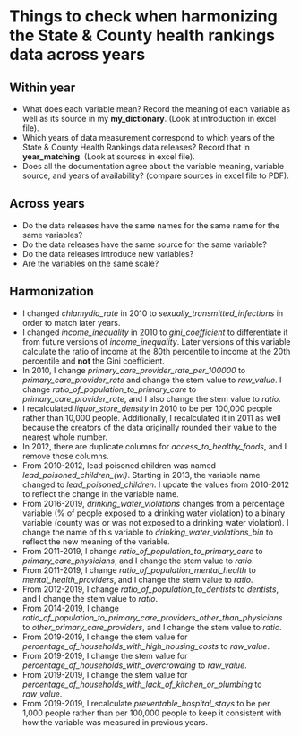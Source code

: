 # Things to check when harmonizing the State & County health rankings data across years

## Within year

* What does each variable mean? Record the meaning of each variable as well as its source in my **my_dictionary**. (Look at introduction in excel file).
* Which years of data measurement correspond to which years of the State & County Health Rankings data releases? Record that in **year_matching**. (Look at sources in excel file).
* Does all the documentation agree about the variable meaning, variable source, and years of availability? (compare sources in excel file to PDF).

## Across years

* Do the data releases have the same names for the same name for the same variables?
* Do the data releases have the same source for the same variable?
* Do the data releases introduce new variables?
* Are the variables on the same scale?

## Harmonization

* I changed *chlamydia_rate* in 2010 to *sexually_transmitted_infections* in order to match later years.
* I changed *income_inequality* in 2010 to *gini_coefficient* to differentiate it from future versions of *income_inequality*. Later versions of this variable calculate the ratio of income at the 80th percentile to income at the 20th percentile and **not** the Gini coefficient.
* In 2010, I change *primary_care_provider_rate_per_100000* to *primary_care_provider_rate* and change the stem value to *raw_value*. I change *ratio_of_population_to_primary_care* to *primary_care_provider_rate*, and I also change the stem value to *ratio*.
* I recalculated *liquor_store_density* in 2010 to be per 100,000 people rather than 10,000 people. Additionally, I recalculated it in 2011 as well because the creators of the data originally rounded their value to the nearest whole number.
* In 2012, there are duplicate columns for *access_to_healthy_foods*, and I remove those columns.
* From 2010-2012, lead poisoned children was named *lead_poisoned_children_(wi)*. Starting in 2013, the variable name changed to *lead_poisoned_children*. I update the values from 2010-2012 to reflect the change in the variable name.
* From 2016-2019, *drinking_water_violations* changes from a percentage variable (% of people exposed to a drinking water violation) to a binary variable (county was or was not exposed to a drinking water violation). I change the name of this variable to *drinking_water_violations_bin* to reflect the new meaning of the variable.
* From 2011-2019, I change *ratio_of_population_to_primary_care* to *primary_care_physicians*, and I change the stem value to *ratio*.
* From 2011-2019, I change *ratio_of_population_mental_health* to *mental_health_providers*, and I change the stem value to *ratio*.
* From 2012-2019, I change *ratio_of_population_to_dentists* to *dentists*, and I change the stem value to *ratio*.
* From 2014-2019, I change *ratio_of_population_to_primary_care_providers_other_than_physicians* to *other_primary_care_providers*, and I change the stem value to *ratio*.
* From 2019-2019, I change the stem value for *percentage_of_households_with_high_housing_costs* to *raw_value*.
* From 2019-2019, I change the stem value for *percentage_of_households_with_overcrowding* to *raw_value*.
* From 2019-2019, I change the stem value for *percentage_of_households_with_lack_of_kitchen_or_plumbing* to *raw_value*.
* From 2019-2019, I recalculate *preventable_hospital_stays* to be per 1,000 people rather than per 100,000 people to keep it consistent with how the variable was measured in previous years.
